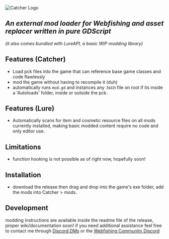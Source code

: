 ![Catcher Logo](https://media.discordapp.net/attachments/1297300581102391296/1297300581274091573/image.png?ex=67156cd1&is=67141b51&hm=4ed4eac2f276cab12e12c0109edf850bb33a3283183d98907cd88e3b6f66b5b1&=&format=webp&quality=lossless)
## _An external mod loader for Webfishing and asset replacer written in pure GDScript_
_(it also comes bundled with LureAPI, a basic WIP modding library)_
## Features (Catcher)

- Load pck files into the game that can reference base game classes and code flawlessly
- mod the game without having to recompile it (duh)
- automatically runs ```mod.gd``` and instances any .tscn file on root if its inside a 'Autoloads' folder, inside or outside the pck.

## Features (Lure)

- Automatically scans for item and cosmetic resource files on all mods currently installed, making basic modded content require no code and only editor use.


## Limitations
- function hooking is not possible as of right now, hopefully soon!

## Installation

- download the release then drag and drop into the game's exe folder, add the mods into Catcher > mods.

## Development

modding instructions are available inside the readme file of the release, proper wiki/documentation soon!
if you need additional assistance feel free to contact me through [Discord DMs](https://discordapp.com/users/227822955994939402) or the [Webfishing Community Discord](https://discord.gg/webfishers)
